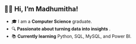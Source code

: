 ## 👩‍💻 Hi, I’m Madhumitha!
 
 - 🎓 I am a **Computer Science** graduate.
 - 🔍 **Passionate about turning data into insights** . 
 - 📚 **Currently learning** Python, SQL, MySQL, and Power BI.
  






